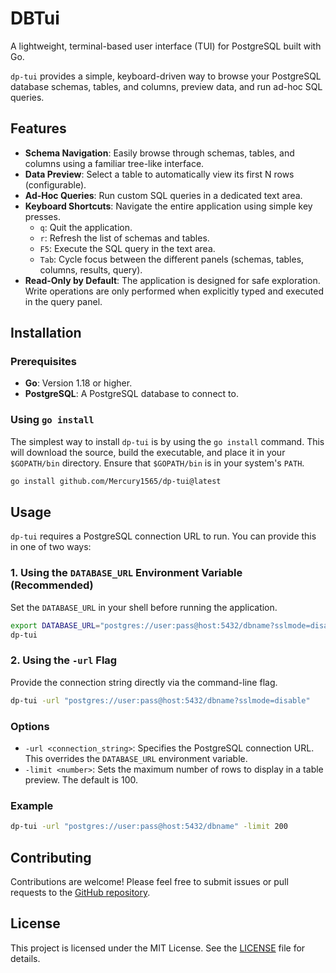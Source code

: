 # DBTui

A lightweight, terminal-based user interface (TUI) for PostgreSQL built with Go.

`dp-tui` provides a simple, keyboard-driven way to browse your PostgreSQL database schemas, tables, and columns, preview data, and run ad-hoc SQL queries.

## Features

- **Schema Navigation**: Easily browse through schemas, tables, and columns using a familiar tree-like interface.
- **Data Preview**: Select a table to automatically view its first N rows (configurable).
- **Ad-Hoc Queries**: Run custom SQL queries in a dedicated text area.
- **Keyboard Shortcuts**: Navigate the entire application using simple key presses.
  - `q`: Quit the application.
  - `r`: Refresh the list of schemas and tables.
  - `F5`: Execute the SQL query in the text area.
  - `Tab`: Cycle focus between the different panels (schemas, tables, columns, results, query).
- **Read-Only by Default**: The application is designed for safe exploration. Write operations are only performed when explicitly typed and executed in the query panel.

## Installation

### Prerequisites

- **Go**: Version 1.18 or higher.
- **PostgreSQL**: A PostgreSQL database to connect to.

### Using `go install`

The simplest way to install `dp-tui` is by using the `go install` command. This will download the source, build the executable, and place it in your `$GOPATH/bin` directory. Ensure that `$GOPATH/bin` is in your system's `PATH`.

```bash
go install github.com/Mercury1565/dp-tui@latest
```

## Usage

`dp-tui` requires a PostgreSQL connection URL to run. You can provide this in one of two ways:

### 1. Using the `DATABASE_URL` Environment Variable (Recommended)

Set the `DATABASE_URL` in your shell before running the application.

```bash
export DATABASE_URL="postgres://user:pass@host:5432/dbname?sslmode=disable"
dp-tui
```

### 2. Using the `-url` Flag

Provide the connection string directly via the command-line flag.

```bash
dp-tui -url "postgres://user:pass@host:5432/dbname?sslmode=disable"
```

### Options

- `-url <connection_string>`: Specifies the PostgreSQL connection URL. This overrides the `DATABASE_URL` environment variable.
- `-limit <number>`: Sets the maximum number of rows to display in a table preview. The default is 100.

### Example

```bash
dp-tui -url "postgres://user:pass@host:5432/dbname" -limit 200
```

## Contributing

Contributions are welcome! Please feel free to submit issues or pull requests to the [GitHub repository](https://github.com/your-username/dp-tui).

## License

This project is licensed under the MIT License. See the [LICENSE](LICENSE) file for details.
